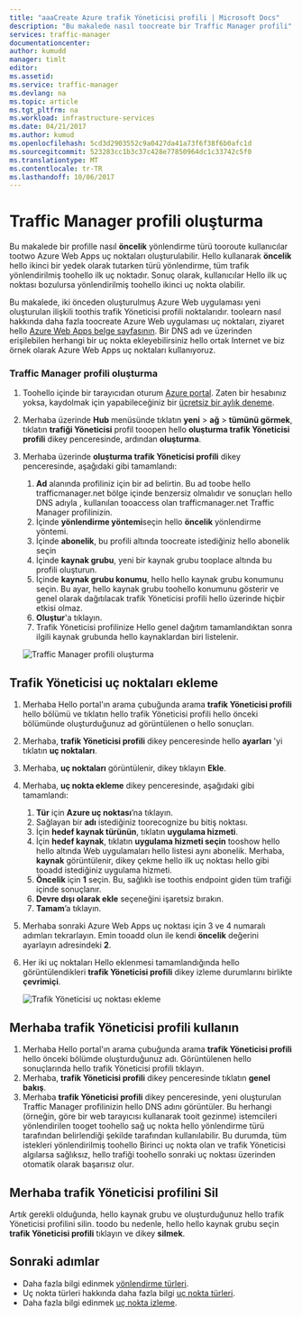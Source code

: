 ```yaml
---
title: "aaaCreate Azure trafik Yöneticisi profili | Microsoft Docs"
description: "Bu makalede nasıl toocreate bir Traffic Manager profili"
services: traffic-manager
documentationcenter: 
author: kumudd
manager: timlt
editor: 
ms.assetid: 
ms.service: traffic-manager
ms.devlang: na
ms.topic: article
ms.tgt_pltfrm: na
ms.workload: infrastructure-services
ms.date: 04/21/2017
ms.author: kumud
ms.openlocfilehash: 5cd3d2903552c9a0427da41a73f6f38f6b0afc1d
ms.sourcegitcommit: 523283cc1b3c37c428e77850964dc1c33742c5f0
ms.translationtype: MT
ms.contentlocale: tr-TR
ms.lasthandoff: 10/06/2017
---
```

# <a name="create-a-traffic-manager-profile"></a>Traffic Manager profili oluşturma

Bu makalede bir profille nasıl **öncelik** yönlendirme türü tooroute kullanıcılar tootwo Azure Web Apps uç noktaları oluşturulabilir. Hello kullanarak **öncelik** hello ikinci bir yedek olarak tutarken türü yönlendirme, tüm trafik yönlendirilmiş toohello ilk uç noktadır. Sonuç olarak, kullanıcılar Hello ilk uç noktası bozulursa yönlendirilmiş toohello ikinci uç nokta olabilir.

Bu makalede, iki önceden oluşturulmuş Azure Web uygulaması yeni oluşturulan ilişkili toothis trafik Yöneticisi profili noktalarıdır. toolearn nasıl hakkında daha fazla toocreate Azure Web uygulaması uç noktaları, ziyaret hello [Azure Web Apps belge sayfasının](https://docs.microsoft.com/azure/app-service-web/). Bir DNS adı ve üzerinden erişilebilen herhangi bir uç nokta ekleyebilirsiniz hello ortak Internet ve biz örnek olarak Azure Web Apps uç noktaları kullanıyoruz.

### <a name="create-a-traffic-manager-profile"></a>Traffic Manager profili oluşturma
1. Toohello içinde bir tarayıcıdan oturum [Azure portal](http://portal.azure.com). Zaten bir hesabınız yoksa, kaydolmak için yapabileceğiniz bir [ücretsiz bir aylık deneme](https://azure.microsoft.com/free/). 
2. Merhaba üzerinde **Hub** menüsünde tıklatın **yeni** > **ağ** > **tümünü görmek**, tıklatın **trafiği Yöneticisi** profil tooopen hello **oluşturma trafik Yöneticisi profili** dikey penceresinde, ardından **oluşturma**.
3. Merhaba üzerinde **oluşturma trafik Yöneticisi profili** dikey penceresinde, aşağıdaki gibi tamamlandı:
    1. **Ad** alanında profiliniz için bir ad belirtin. Bu ad toobe hello trafficmanager.net bölge içinde benzersiz olmalıdır ve sonuçları hello DNS adıyla <name>, kullanılan tooaccess olan trafficmanager.net Traffic Manager profilinizin.
    2. İçinde **yönlendirme yöntemi**seçin hello **öncelik** yönlendirme yöntemi.
    3. İçinde **abonelik**, bu profili altında toocreate istediğiniz hello abonelik seçin
    4. İçinde **kaynak grubu**, yeni bir kaynak grubu tooplace altında bu profili oluşturun.
    5. İçinde **kaynak grubu konumu**, hello hello kaynak grubu konumunu seçin. Bu ayar, hello kaynak grubu toohello konumunu gösterir ve genel olarak dağıtılacak trafik Yöneticisi profili hello üzerinde hiçbir etkisi olmaz.
    6. **Oluştur**'a tıklayın.
    7. Trafik Yöneticisi profilinize Hello genel dağıtım tamamlandıktan sonra ilgili kaynak grubunda hello kaynaklardan biri listelenir.

    ![Traffic Manager profili oluşturma](./media/traffic-manager-create-profile/Create-traffic-manager-profile.png)

## <a name="add-traffic-manager-endpoints"></a>Trafik Yöneticisi uç noktaları ekleme

1. Merhaba Hello portal'ın arama çubuğunda arama **trafik Yöneticisi profili** hello bölümü ve tıklatın hello trafik Yöneticisi profili hello önceki bölümünde oluşturduğunuz ad görüntülenen o hello sonuçları.
2. Merhaba, **trafik Yöneticisi profili** dikey penceresinde hello **ayarları** 'yi tıklatın **uç noktaları**.
3. Merhaba, **uç noktaları** görüntülenir, dikey tıklayın **Ekle**.
4. Merhaba, **uç nokta ekleme** dikey penceresinde, aşağıdaki gibi tamamlandı:
    1. **Tür** için **Azure uç noktası**’na tıklayın.
    2. Sağlayan bir **adı** istediğiniz toorecognize bu bitiş noktası.
    3. İçin **hedef kaynak türünün**, tıklatın **uygulama hizmeti**.
    4. İçin **hedef kaynak**, tıklatın **uygulama hizmeti seçin** tooshow hello hello altında Web uygulamaları hello listesi aynı abonelik. Merhaba, **kaynak** görüntülenir, dikey çekme hello ilk uç noktası hello gibi tooadd istediğiniz uygulama hizmeti.
    5. **Öncelik** için **1** seçin. Bu, sağlıklı ise toothis endpoint giden tüm trafiği içinde sonuçlanır.
    6. **Devre dışı olarak ekle** seçeneğini işaretsiz bırakın.
    7. **Tamam**’a tıklayın.
5.  Merhaba sonraki Azure Web Apps uç noktası için 3 ve 4 numaralı adımları tekrarlayın. Emin tooadd olun ile kendi **öncelik** değerini ayarlayın adresindeki **2**.
6.  Her iki uç noktaları Hello eklenmesi tamamlandığında hello görüntülendikleri **trafik Yöneticisi profili** dikey izleme durumlarını birlikte **çevrimiçi**.

    ![Trafik Yöneticisi uç noktası ekleme](./media/traffic-manager-create-profile/add-traffic-manager-endpoint.png)

## <a name="use-hello-traffic-manager-profile"></a>Merhaba trafik Yöneticisi profili kullanın
1.  Merhaba Hello portal'ın arama çubuğunda arama **trafik Yöneticisi profili** hello önceki bölümde oluşturduğunuz adı. Görüntülenen hello sonuçlarında hello trafik Yöneticisi profili tıklayın.
2. Merhaba, **trafik Yöneticisi profili** dikey penceresinde tıklatın **genel bakış**.
3. Merhaba **trafik Yöneticisi profili** dikey penceresinde, yeni oluşturulan Traffic Manager profilinizin hello DNS adını görüntüler. Bu herhangi (örneğin, göre bir web tarayıcısı kullanarak tooit gezinme) istemcileri yönlendirilen tooget toohello sağ uç nokta hello yönlendirme türü tarafından belirlendiği şekilde tarafından kullanılabilir. Bu durumda, tüm istekleri yönlendirilmiş toohello Birinci uç nokta olan ve trafik Yöneticisi algılarsa sağlıksız, hello trafiği toohello sonraki uç noktası üzerinden otomatik olarak başarısız olur.

## <a name="delete-hello-traffic-manager-profile"></a>Merhaba trafik Yöneticisi profilini Sil
Artık gerekli olduğunda, hello kaynak grubu ve oluşturduğunuz hello trafik Yöneticisi profilini silin. toodo bu nedenle, hello hello kaynak grubu seçin **trafik Yöneticisi profili** tıklayın ve dikey **silmek**.

## <a name="next-steps"></a>Sonraki adımlar

- Daha fazla bilgi edinmek [yönlendirme türleri](traffic-manager-routing-methods.md).
- Uç nokta türleri hakkında daha fazla bilgi [uç nokta türleri](traffic-manager-endpoint-types.md).
- Daha fazla bilgi edinmek [uç nokta izleme](traffic-manager-monitoring.md).



